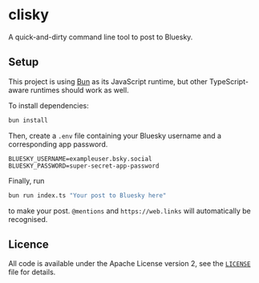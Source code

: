 # clisky

A quick-and-dirty command line tool to post to Bluesky.


## Setup

This project is using [Bun](https://bun.sh) as its JavaScript runtime, but
other TypeScript-aware runtimes should work as well.

To install dependencies:

```bash
bun install
```

Then, create a `.env` file containing your Bluesky username and a corresponding app password.

```
BLUESKY_USERNAME=exampleuser.bsky.social
BLUESKY_PASSWORD=super-secret-app-password
```

Finally, run

```bash
bun run index.ts "Your post to Bluesky here"
```
to make your post. `@mentions` and `https://web.links` will automatically be recognised.

## Licence

All code is available under the Apache License version 2, see the
[`LICENSE`](LICENSE) file for details.
